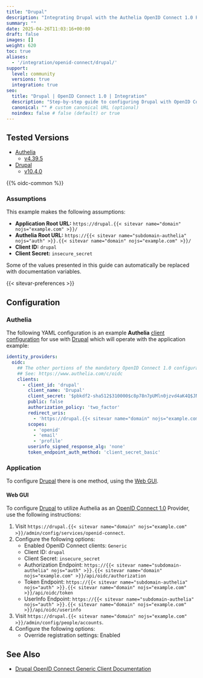 ```yaml
---
title: "Drupal"
description: "Integrating Drupal with the Authelia OpenID Connect 1.0 Provider."
summary: ""
date: 2025-04-26T11:03:16+00:00
draft: false
images: []
weight: 620
toc: true
aliases:
  - '/integration/openid-connect/drupal/'
support:
  level: community
  versions: true
  integration: true
seo:
  title: "Drupal | OpenID Connect 1.0 | Integration"
  description: "Step-by-step guide to configuring Drupal with OpenID Connect 1.0 for secure SSO. Enhance your login flow using Authelia’s modern identity management."
  canonical: "" # custom canonical URL (optional)
  noindex: false # false (default) or true
---
```


## Tested Versions

- [Authelia]
  - [v4.39.5](https://github.com/authelia/authelia/releases/tag/v4.39.5)
- [Drupal]
  - [v10.4.0](https://www.drupal.org/project/drupal/releases/10.4.0)

{{% oidc-common %}}

### Assumptions

This example makes the following assumptions:

- __Application Root URL:__ `https://drupal.{{< sitevar name="domain" nojs="example.com" >}}/`
- __Authelia Root URL:__ `https://{{< sitevar name="subdomain-authelia" nojs="auth" >}}.{{< sitevar name="domain" nojs="example.com" >}}/`
- __Client ID:__ `drupal`
- __Client Secret:__ `insecure_secret`

Some of the values presented in this guide can automatically be replaced with documentation variables.

{{< sitevar-preferences >}}

## Configuration

### Authelia

The following YAML configuration is an example __Authelia__ [client configuration] for use with [Drupal] which will
operate with the application example:

```yaml {title="configuration.yml"}
identity_providers:
  oidc:
    ## The other portions of the mandatory OpenID Connect 1.0 configuration go here.
    ## See: https://www.authelia.com/c/oidc
    clients:
      - client_id: 'drupal'
        client_name: 'Drupal'
        client_secret: '$pbkdf2-sha512$310000$c8p78n7pUMln0jzvd4aK4Q$JNRBzwAo0ek5qKn50cFzzvE9RXV88h1wJn5KGiHrD0YKtZaR/nCb2CJPOsKaPK0hjf.9yHxzQGZziziccp6Yng'  # The digest of 'insecure_secret'.
        public: false
        authorization_policy: 'two_factor'
        redirect_uris:
          - 'https://drupal.{{< sitevar name="domain" nojs="example.com" >}}/openid-connect/generic'
        scopes:
          - 'openid'
          - 'email'
          - 'profile'
        userinfo_signed_response_alg: 'none'
        token_endpoint_auth_method: 'client_secret_basic'
```

### Application

To configure [Drupal] there is one method, using the [Web GUI](#web-gui).

#### Web GUI

To configure [Drupal] to utilize Authelia as an [OpenID Connect 1.0] Provider, use the following instructions:

1. Visit `https://drupal.{{< sitevar name="domain" nojs="example.com" >}}/admin/config/services/openid-connect`.
2. Configure the following options:
   - Enabled OpenID Connect clients: `Generic`
   - Client ID: `drupal`
   - Client Secret: `insecure_secret`
   - Authorization Endpoint: `https://{{< sitevar name="subdomain-authelia" nojs="auth" >}}.{{< sitevar name="domain" nojs="example.com" >}}/api/oidc/authorization`
   - Token Endpoint: `https://{{< sitevar name="subdomain-authelia" nojs="auth" >}}.{{< sitevar name="domain" nojs="example.com" >}}/api/oidc/token`
   - UserInfo Endpoint: `https://{{< sitevar name="subdomain-authelia" nojs="auth" >}}.{{< sitevar name="domain" nojs="example.com" >}}/api/oidc/userinfo`
3. Visit `https://drupal.{{< sitevar name="domain" nojs="example.com" >}}/admin/config/people/accounts`.
4. Configure the following options:
   - Override registration settings: Enabled

## See Also

- [Drupal OpenID Connect Generic Client Documentation](https://www.drupal.org/node/2274339#toc-5)

[Authelia]: https://www.authelia.com
[Drupal]: https://new.drupal.org/home
[OpenID Connect 1.0]: ../../../openid-connect/introduction.md
[client configuration]: ../../../../configuration/identity-providers/openid-connect/clients.md
